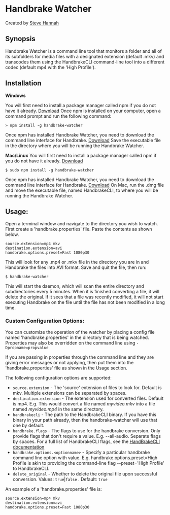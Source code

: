 # Handbrake Watcher
Created by [Steve Hannah](http://www.sjhannah.com)

## Synopsis

Handbrake Watcher is a command line tool that monitors a 
folder and all of its subfolders for media files with a 
designated extension (default .mkv) and transcodes them using
the HandbrakeCLI command-line tool into a different codec 
(default mp4 with the 'High Profile').

## Installation

**Windows**

You will first need to install a package manager called npm if you do not have it already. [Download](https://www.npmjs.com/get-npm)
Once npm is installed on your computer, open a command prompt and run the following command:
~~~~
> npm install -g handbrake-watcher
~~~~

Once npm has installed Handbrake Watcher, you need to download the command line interface for Handbrake. [Download](https://handbrake.fr/downloads2.php)
Save the executable file in the directory where you will be running the Handbrake Watcher.

**Mac/Linux**
You will first need to install a package manager called npm if you do not have it already. [Download](https://www.npmjs.com/get-npm)
~~~~
$ sudo npm install -g handbrake-watcher
~~~~
Once npm has installed Handbrake Watcher, you need to download the command line interface for Handbrake. [Download](https://handbrake.fr/downloads2.php)
On Mac, run the .dmg file and move the executable file, named HandbrakeCLI, to where you will be running the Handbrake Watcher.

## Usage:

Open a terminal window and navigate to the directory you wish
to watch. First create a 'handbrake.properties' file.
Paste the contents as shown below.

~~~~
source.extension=mp4 mkv
destination.extension=avi
handbrake.options.preset=Fast 1080p30
~~~~

This will look for any .mp4 or .mkv file in the directory you are in and Handbrake the files into AVI format.
Save and quit the file, then run:

~~~~
$ handbrake-watcher
~~~~

This will start the daemon, which will scan the entire directory
and subdirectories every 5 minutes.  When it is finished 
converting a file, it will delete the original. If it sees that a file was recently
modified, it will not start executing Handbrake on the file until the file has not
been modified in a long time.

### Custom Configuration Options:

You can customize the operation of the watcher by placing a 
config file named 'handbrake.properties' in the directory that
is being watched. Properties may also be overridden on the command line using `-Dpropname=propvalue`

If you are passing in properties through the command line and they are giving error messages or not applying, then put them into the 'handbrake.properties' file as shown in the Usage section.

The following configuration options are supported:

* `source.extension` - The 'source' extension of files to look for.  Default is mkv.  Multiple extensions can be separated by spaces.
* `destination.extension` - The extension used for converted files. Default is mp4.  E.g. This would convert a file named *myvideo.mkv* into a file named *myvideo.mp4* in the same directory.
* `handbrakecli` - The path to the HandbrakeCLI binary.  If you have this binary in your path already, then the handbrake-watcher will use that one by default.
* `handbrake.flags` - The flags to use for the handbrake conversion.  Only provide flags that don't require a value.  E.g. --all-audio.  Separate flags by spaces. For a full list of HandbrakeCLI flags, see the [HandBrakeCLI documentation](https://handbrake.fr/docs/en/latest/cli/cli-guide.html)
* `handbrake.options.<optionname>` - Specify a particular handbrake command line option with value.  E.g. handbrake.options.preset=High Profile is akin to providing the command-line flag --preset='High Profile' to HandbrakeCLI.
* `delete_original` - Whether to delete the original file upon successful conversion.  Values: `true`|`false` . Default: `true`

An example of a 'handbrake.properties' file is:

~~~~
source.extension=mp4 mkv
destination.extension=avi
handbrake.options.preset=Fast 1080p30
~~~~
